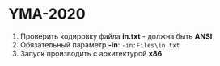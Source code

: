 # YMA-2020

1. Проверить кодировку файла **in.txt** - должна быть **ANSI**
2. Обязательный параметр **-in**: `-in:Files\in.txt`
3. Запуск производить с архитектурой **x86**
